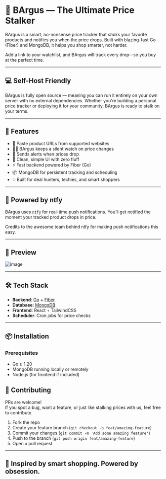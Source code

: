 # 🧐 BArgus — The Ultimate Price Stalker

BArgus is a smart, no-nonsense price tracker that *stalks* your favorite products and notifies you when the price drops. Built with blazing-fast Go (Fiber) and MongoDB, it helps you shop smarter, not harder.

Add a link to your watchlist, and BArgus will track every drop—so you buy at the perfect time.

---

## 💻 Self-Host Friendly

BArgus is fully open source — meaning you can run it entirely on your own server with no external dependencies. Whether you're building a personal price tracker or deploying it for your community, BArgus is ready to stalk on your terms.

---


## 🚀 Features

- 🔗 Paste product URLs from supported websites
- 🕵️‍♂️ BArgus keeps a silent watch on price changes
- 🔔 Sends alerts when prices drop
- 🧠 Clean, simple UI with zero fluff
- ⚡ Fast backend powered by Fiber (Go)
- 📦 MongoDB for persistent tracking and scheduling
- 💡 Built for deal hunters, techies, and smart shoppers

---

## 🔔 Powered by ntfy

BArgus uses [`ntfy`](https://ntfy.sh/) for real-time push notifications. You’ll get notified the moment your tracked product drops in price.

Credits to the awesome team behind ntfy for making push notifications this easy.

---
## 📸 Preview

![image](https://github.com/user-attachments/assets/d1744778-61cd-4e82-8b45-a3c77c7bd2dd)


---

## 🛠️ Tech Stack

- **Backend**: [Go](https://golang.org/) + [Fiber](https://gofiber.io/)
- **Database**: [MongoDB](https://www.mongodb.com/)
- **Frontend**: React + TailwindCSS
- **Scheduler**: Cron jobs for price checks

---

## 📦 Installation

### Prerequisites

- Go ≥ 1.20
- MongoDB running locally or remotely
- Node.js (for frontend if included)


## 🤝 Contributing

PRs are welcome!  
If you spot a bug, want a feature, or just like stalking prices with us, feel free to contribute.

1. Fork the repo
2. Create your feature branch (`git checkout -b feat/amazing-feature`)
3. Commit your changes (`git commit -m 'Add some amazing feature'`)
4. Push to the branch (`git push origin feat/amazing-feature`)
5. Open a pull request

---

## 🐾 Inspired by smart shopping. Powered by obsession.
